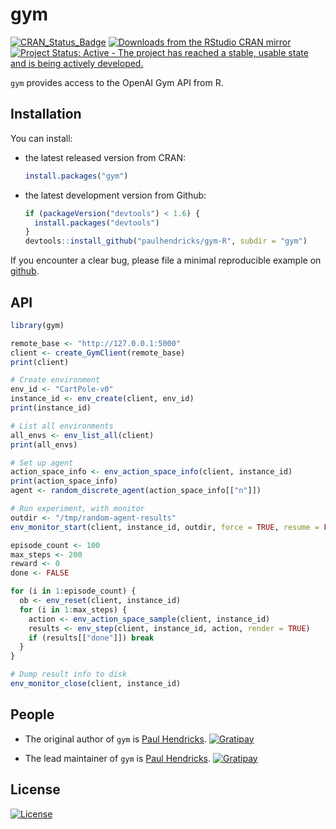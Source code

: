<!-- README.md is generated from README.Rmd. Please edit that file -->
gym
===

[![CRAN\_Status\_Badge](http://www.r-pkg.org/badges/version/gym)](http://cran.r-project.org/package=gym) [![Downloads from the RStudio CRAN mirror](http://cranlogs.r-pkg.org/badges/gym)](http://cran.rstudio.com/package=gym) [![Project Status: Active - The project has reached a stable, usable state and is being actively developed.](http://www.repostatus.org/badges/0.1.0/active.svg)](http://www.repostatus.org/#active)

`gym` provides access to the OpenAI Gym API from R.

Installation
------------

You can install:

-   the latest released version from CRAN:

    ``` r
    install.packages("gym")
    ```

-   the latest development version from Github:

    ``` r
    if (packageVersion("devtools") < 1.6) {
      install.packages("devtools")
    }
    devtools::install_github("paulhendricks/gym-R", subdir = "gym")
    ```

If you encounter a clear bug, please file a minimal reproducible example on [github](https://github.com/paulhendricks/gym/issues).

API
---

``` r
library(gym)

remote_base <- "http://127.0.0.1:5000"
client <- create_GymClient(remote_base)
print(client)

# Create environment
env_id <- "CartPole-v0"
instance_id <- env_create(client, env_id)
print(instance_id)

# List all environments
all_envs <- env_list_all(client)
print(all_envs)

# Set up agent
action_space_info <- env_action_space_info(client, instance_id)
print(action_space_info)
agent <- random_discrete_agent(action_space_info[["n"]])

# Run experiment, with monitor
outdir <- "/tmp/random-agent-results"
env_monitor_start(client, instance_id, outdir, force = TRUE, resume = FALSE)

episode_count <- 100
max_steps <- 200
reward <- 0
done <- FALSE

for (i in 1:episode_count) {
  ob <- env_reset(client, instance_id)
  for (i in 1:max_steps) {
    action <- env_action_space_sample(client, instance_id)
    results <- env_step(client, instance_id, action, render = TRUE)
    if (results[["done"]]) break
  }
}

# Dump result info to disk
env_monitor_close(client, instance_id)
```

People
------

-   The original author of `gym` is [Paul Hendricks](https://github.com/paulhendricks). [![Gratipay](https://img.shields.io/gratipay/JSFiddle.svg)](https://gratipay.com/~paulhendricks/)

-   The lead maintainer of `gym` is [Paul Hendricks](https://github.com/paulhendricks). [![Gratipay](https://img.shields.io/gratipay/JSFiddle.svg)](https://gratipay.com/~paulhendricks/)

License
-------

[![License](http://img.shields.io/:license-mit-blue.svg)](https://github.com/paulhendricks/gym/blob/master/LICENSE)
